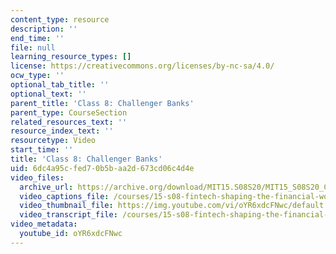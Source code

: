 ```yaml
---
content_type: resource
description: ''
end_time: ''
file: null
learning_resource_types: []
license: https://creativecommons.org/licenses/by-nc-sa/4.0/
ocw_type: ''
optional_tab_title: ''
optional_text: ''
parent_title: 'Class 8: Challenger Banks'
parent_type: CourseSection
related_resources_text: ''
resource_index_text: ''
resourcetype: Video
start_time: ''
title: 'Class 8: Challenger Banks'
uid: 6dc4a95c-fed7-0b5b-aa2d-673cd06c4d4e
video_files:
  archive_url: https://archive.org/download/MIT15.S08S20/MIT15_S08S20_Class08_300k.mp4
  video_captions_file: /courses/15-s08-fintech-shaping-the-financial-world-spring-2020/02869cf534cf52cd98aabb8739ff5c35_oYR6xdcFNwc.vtt
  video_thumbnail_file: https://img.youtube.com/vi/oYR6xdcFNwc/default.jpg
  video_transcript_file: /courses/15-s08-fintech-shaping-the-financial-world-spring-2020/1755e5b9a5be033543530869ac118b78_oYR6xdcFNwc.pdf
video_metadata:
  youtube_id: oYR6xdcFNwc
---
```

